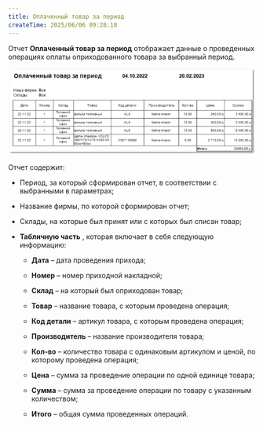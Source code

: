 ```yaml
---
title: Оплаченный товар за период
createTime: 2025/06/06 09:28:18
---
```

Отчет **Оплаченный товар за период** отображает данные о проведенных операциях оплаты оприходованного товара за выбранный период.

![](../../../assets/work/three/133.png)

Отчет содержит:

- Период, за который сформирован отчет, в соответствии с выбранными в параметрах;

- Название фирмы, по которой сформирован отчет;

- Склады, на которые был принят или с которых был списан товар;

- **Табличную часть** , которая включает в себя следующую информацию:

    - **Дата** – дата проведения прихода;

    - **Номер** – номер приходной накладной;

    - **Склад** – на который был оприходован товар;

    - **Товар** – название товара, с которым проведена операция;

    - **Код детали** – артикул товара, с которым проведена операция;

    - **Производитель** – название производителя товара;

    - **Кол-во** – количество товара с одинаковым артикулом и ценой, по которому проведена операция;

    - **Цена** – сумма за проведение операции по одной единице товара;

    - **Сумма** – сумма за проведение операции по товару с указанным количеством;

    - **Итого** – общая сумма проведенных операций.